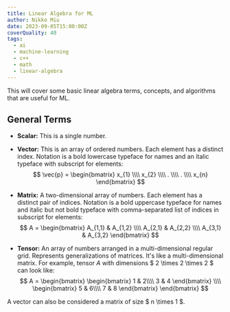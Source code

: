 ```yaml
---
title: Linear Algebra for ML
author: Nikko Miu
date: 2023-09-05T15:00:00Z
coverQuality: 40
tags:
  - ai
  - machine-learning
  - c++
  - math
  - linear-algebra
---
```


This will cover some basic linear algebra terms, concepts, and algorithms that are useful for ML.

<!--more-->

## General Terms

- **Scalar:** This is a single number.
- **Vector:** This is an array of ordered numbers. Each element has a distinct index.
  Notation is a bold lowercase typeface for names and an italic typeface with subscript for elements:
  $$ \vec{p} = \begin{bmatrix} x_{1} \\\\ x_{2} \\\\ . \\\\ . \\\\ x_{n} \end{bmatrix} $$

- **Matrix:** A two-dimensional array of numbers. Each element has a distinct pair of indices.
  Notation is a bold uppercase typeface for names and italic but not bold typeface with comma-separated list of indices
  in subscript for elements:
  $$ A = \begin{bmatrix}
    A_{1,1} & A_{1,2} \\\\
    A_{2,1} & A_{2,2} \\\\
    A_{3,1} & A_{3,2} \end{bmatrix}
  $$

- **Tensor:** An array of numbers arranged in a multi-dimensional regular grid. Represents generalizations of matrices.
  It's like a multi-dimensional matrix. For example, tensor $A$ with dimensions $ 2 \times 2 \times 2 $ can look like:
  $$ A =
  \begin{bmatrix}
    \begin{bmatrix} 1 & 2\\\\ 3 & 4 \end{bmatrix} \\\\
    \begin{bmatrix} 5 & 6\\\\ 7 & 8 \end{bmatrix}
  \end{bmatrix}
  $$

A vector can also be considered a matrix of size $ n \times 1 $.
